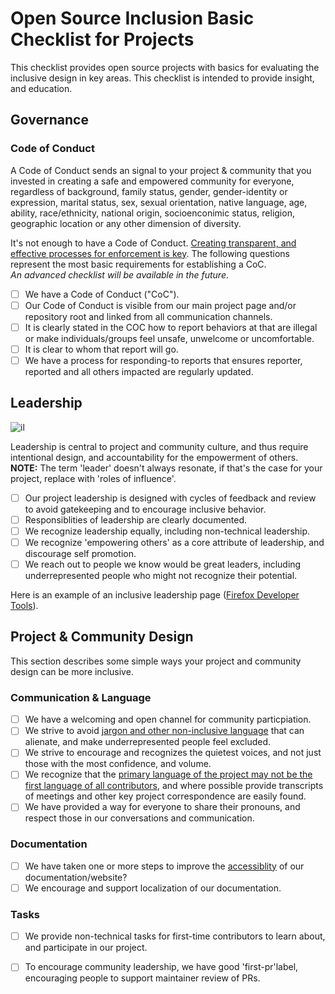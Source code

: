 # Open Source Inclusion Basic Checklist for Projects


This checklist provides open source projects with basics for evaluating the inclusive design in key areas.  This checklist is intended to provide insight, and education.

## Governance

### Code of Conduct
A Code of Conduct sends an  signal to your project & community that you invested in creating a safe and empowered community for everyone, regardless of background, family status, gender, gender-identity or expression, marital status, sex, sexual orientation, native language, age, ability, race/ethnicity, national origin, socioenconimic status, religion, geographic location or any other dimension of diversity.

It's not enough to have a Code of Conduct. [Creating transparent, and effective processes for enforcement is key](https://medium.com/mozilla-open-innovation/how-were-making-code-of-conduct-enforcement-real-and-scaling-it-3e382cf94415).  The following questions represent the most basic requirements for establishing a CoC.  
*An advanced checklist will be available in the future*.


- [ ] We have a Code of Conduct ("CoC").
- [ ] Our Code of Conduct is visible from our main project page and/or repository root and linked from all communication channels.
- [ ] It is clearly stated in the COC how to report behaviors at that are illegal or make individuals/groups feel unsafe, unwelcome or uncomfortable.
- [ ] It is clear to whom that report will go.
- [ ] We have a process for responding-to reports that ensures reporter, reported and all others impacted are regularly updated.

## Leadership

![il](https://mozilla.github.io/maintainer-cohort/img/il.png)

Leadership is central to project and community culture, and thus require intentional design, and accountability for the empowerment of others. 
**NOTE:** The term 'leader' doesn't always resonate, if that's the case for your project, replace with 'roles of influence'.

- [ ] Our project leadership is designed with cycles of feedback and review to avoid gatekeeping and to encourage inclusive behavior.
- [ ] Responsiblities of leadership are clearly documented.
- [ ] We recognize leadership equally, including non-technical leadership.
- [ ] We recognize 'empowering others' as a core attribute of leadership, and discourage self promotion.
- [ ] We reach out to people we know would be great leaders, including underrepresented people who might not recognize their potential.

Here is an example of an inclusive leadership page ([Firefox Developer Tools](https://github.com/firefox-devtools/debugger.html/blob/master/docs/community-team.md)).

## Project & Community Design
This section describes some simple ways your project and community design can be more inclusive.  

### Communication & Language
- [ ] We have a welcoming and open channel for community particpiation.
- [ ] We strive to avoid [jargon and other non-inclusive language](https://open.buffer.com/inclusive-language-tech/) that can alienate, and make underrepresented people feel excluded.
- [ ] We strive to encourage and recognizes the quietest voices, and not just those with the most confidence, and volume.
- [ ] We recognize that the [primary language of the project may not be the first language of all contributors](https://docs.openstack.org/doc-contrib-guide/non-native-english-speakers.html), and where possible provide transcripts of meetings and other key project correspondence are easily found.
- [ ] We have provided a way for everyone to share their pronouns, and respect those in our conversations and communication.

### Documentation
- [ ] We have taken one or more steps to improve the [accessiblity](https://www.comprend.com/blog/2017/test-your-websites-accessibility/) of our documentation/website?  
- [ ] We encourage and support localization of our documentation.

### Tasks
- [ ] We provide non-technical tasks for first-time contributors to learn about, and participate in our project.
- [ ] To encourage community leadership, we have good 'first-pr'label, encouraging people to support maintainer review of PRs.

